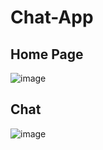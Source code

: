 # Chat-App

## Home Page
![image](https://github.com/arjundangi01/Chat-App/assets/135942012/27303db6-b621-45cc-8860-9ef833fd2c73)

## Chat
![image](https://github.com/arjundangi01/Chat-App/assets/135942012/336da641-a3dd-4a9a-b872-d7c814eda291)
